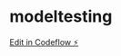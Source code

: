 # modeltesting

[Edit in Codeflow ⚡️](https://stackblitz.com/~/github.com/IsaacMatthewMethods/modeltesting)